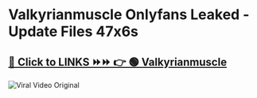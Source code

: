 
 # Valkyrianmuscle Onlyfans Leaked - Update Files 47x6s

## <h2><a href="https://clipsfans.com/Valkyrianmuscle&ref=git">🔗 Click to LINKS ⏩⏩ 👉 🟢 Valkyrianmuscle </a></h2>

<a href="https://clipsfans.com/Valkyrianmuscle&ref=git" rel="nofollow" data-target="animated-image.originalLink"><img src="https://i.ibb.co.com/xMMVF88/686577567.gif" alt="Viral Video Original" style="max-width: 100%; display: inline-block;" data-target="animated-image.originalImage"></a>

